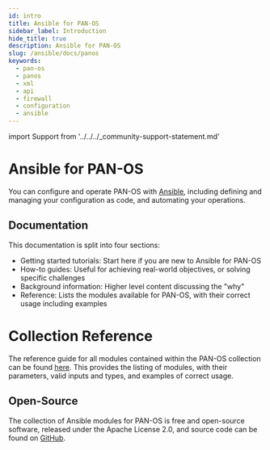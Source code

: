 ```yaml
---
id: intro
title: Ansible for PAN-OS
sidebar_label: Introduction
hide_title: true
description: Ansible for PAN-OS
slug: /ansible/docs/panos
keywords:
  - pan-os
  - panos
  - xml
  - api
  - firewall
  - configuration
  - ansible
---
```


import Support from '../../../\_community-support-statement.md'

# Ansible for PAN-OS

You can configure and operate PAN-OS with [Ansible](https://www.ansible.com), including defining and managing your configuration as code, and automating your operations.

## Documentation

This documentation is split into four sections:

- Getting started tutorials: Start here if you are new to Ansible for PAN-OS
- How-to guides: Useful for achieving real-world objectives, or solving specific challenges
- Background information: Higher level content discussing the "why"
- Reference: Lists the modules available for PAN-OS, with their correct usage including examples

# Collection Reference

The reference guide for all modules contained within the PAN-OS collection can be found [here](https://paloaltonetworks.github.io/pan-os-ansible/modules.html). This provides the listing of modules, with their parameters, valid inputs and types, and examples of correct usage.

## Open-Source

The collection of Ansible modules for PAN-OS is free and open-source software, released under the Apache License 2.0, and source code can be found on [GitHub](https://github.com/PaloAltoNetworks/pan-os-ansible).

<Support/>

